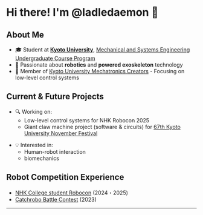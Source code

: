 # Hi there! I'm @ladledaemon 👋

## About Me
- 🎓 Student at [**Kyoto University**](https://www.kyoto-u.ac.jp/en), [Mechanical and Systems Engineering Undergraduate Course Program](https://www.s-es.t.kyoto-u.ac.jp/mec/en/index.html?set_language=en)
- 👀 Passionate about **robotics** and **powered exoskeleton** technology
- 🤖 Member of [Kyoto University Mechatronics Creators](https://kikaiken.org/) - Focusing on low-level control systems

## Current & Future Projects

- 🔍 Working on:
  - Low-level control systems for NHK Robocon 2025
  - Giant claw machine project (software & circuits) for [67th Kyoto University November Festival](https://www.nf.la/en)
<!---
- 🚀 Planning to:
  - Develop advanced powered exoskeleton prototypes
--->
- 💡 Interested in:
  - Human-robot interaction
  - biomechanics
<!---
## Past Projects
--->
## Robot Competition Experience
- [NHK College student Robocon](https://official-robocon.com/gakusei/) (2024・2025)
- [Catchrobo Battle Contest](https://catchrobo.net/) (2023)

---
<!---
*Building the future of robotics, one mechanism at a time*
--->
<!---
- 👋 Hi, I’m @ladledaemon
- 👀 I’m interested in robotics, powered exoskeleton
- 🌱 I’m currently learning control
- 💞️ I’m looking to collaborate on ...
- 📫 How to reach me ...
- 😄 Pronouns: ...
- ⚡ Fun fact: ...
[Kyoto University Mechatronics Creators](https://kikaiken.org/) (low-level control)
- [NHK College Student Robocon](https://official-robocon.com/gakusei/) (2024・2025)
- [Catchrobo Battle Contest](https://catchrobo.net/) (2023)
--->
<!---
ladledaemon/ladledaemon is a ✨ special ✨ repository because its `README.md` (this file) appears on your GitHub profile.
You can click the Preview link to take a look at your changes.
--->

